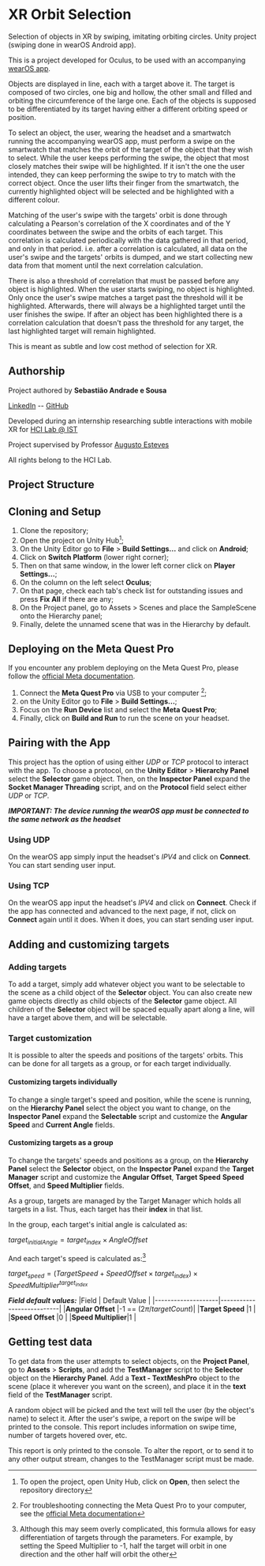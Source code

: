 # XR Orbit Selection
Selection of objects in XR by swiping, imitating orbiting circles. Unity project (swiping done in wearOS Android app).

This is a project developed for Oculus, to be used with an accompanying [wearOS app](https://github.com/SRSAS/OrbitSelectionWearApp).

Objects are displayed in line, each with a target above it. The target is composed of two circles, one big and hollow, the other small and filled and orbiting the circumference of the large one. Each of the objects is supposed to be differentiated by its target having either a different orbiting speed or position.

To select an object, the user, wearing the headset and a smartwatch running the accompanying wearOS app, must perform a swipe on the smartwatch that matches the orbit of the target of the object that they wish to select. While the user keeps performing the swipe, the object that most closely matches their swipe will be highlighted. If it isn't the one the user intended, they can keep performing the swipe to try to match with the correct object. Once the user lifts their finger from the smartwatch, the currently highlighted object will be selected and be highlighted with a different colour.

Matching of the user's swipe with the targets' orbit is done through calculating a Pearson's correlation of the X coordinates and of the Y coordinates between the swipe and the orbits of each target. This correlation is calculated periodically with the data gathered in that period, and only in that period. i.e. after a correlation is calculated, all data on the user's swipe and the targets' orbits is dumped, and we start collecting new data from that moment until the next correlation calculation.

There is also a threshold of correlation that must be passed before any object is highlighted. When the user starts swiping, no object is highlighted. Only once the user's swipe matches a target past the threshold will it be highlighted. Afterwards, there will always be a highlighted target until the user finishes the swipe. If after an object has been highlighted there is a correlation calculation that doesn't pass the threshold for any target, the last highlighted target will remain highlighted.

This is meant as subtle and low cost method of selection for XR.

## Authorship
Project authored by **Sebastião Andrade e Sousa**

[LinkedIn](https://www.linkedin.com/in/sebasti%C3%A3o-andrade-e-sousa-700827270/) -- [GitHub](https://github.com/SRSAS)


Developed during an internship researching subtle interactions with mobile XR for [HCI Lab @ IST](https://web.tecnico.ulisboa.pt/augusto.esteves/)

Project supervised by Professor [Augusto Esteves](http://web.tecnico.ulisboa.pt/augusto.esteves/EstevesCV-September2023.pdf)

All rights belong to the HCI Lab.

## Project Structure

## Cloning and Setup

1.  Clone the repository;
2.  Open the project on Unity Hub[^1];
3.  On the Unity Editor go to **File** > **Build Settings...** and click on **Android**;
4.  Click on **Switch Platform** (lower right corner);
5.  Then on that same window, in the lower left corner click on **Player Settings...**;
6.  On the column on the left select **Oculus**;
7.  On that page, check each tab's check list for outstanding issues and press **Fix All** if there are any;
8.  On the Project panel, go to Assets > Scenes and place the SampleScene onto the Hierarchy panel;
9.  Finally, delete the unnamed scene that was in the Hierarchy by default.

## Deploying on the Meta Quest Pro
If you encounter any problem deploying on the Meta Quest Pro, please follow the [official Meta documentation](https://developer.oculus.com/documentation/unity/unity-tutorial-hello-vr/).

1.  Connect the **Meta Quest Pro** via USB to your computer [^2];
2.  on the Unity Editor go to **File** > **Build Settings...**;
3.  Focus on the **Run Device** list and select the **Meta Quest Pro**;
4.  Finally, click on **Build and Run** to run the scene on your headset.




## Pairing with the App
This project has the option of using either _UDP_ or _TCP_ protocol to interact with the app.
To choose a protocol, on the **Unity Editor** > **Hierarchy Panel** select the **Selector** game object. Then, on the **Inspector Panel** expand the **Socket Manager Threading** script, and on the **Protocol** field select either _UDP_ or _TCP_.

**_IMPORTANT: The device running the wearOS app must be connected to the same network as the headset_**

### Using UDP
On the wearOS app simply input the headset's _IPV4_ and click on **Connect**.
You can start sending user input.

### Using TCP
On the wearOS app input the headset's _IPV4_ and click on **Connect**. Check if the app has connected and advanced to the next page, if not, click on **Connect** again until it does.
When it does, you can start sending user input.


## Adding and customizing targets
### Adding targets
To add a target, simply add whatever object you want to be selectable to the scene as a child object of the **Selector** object. You can also create new game objects directly as child objects of the **Selector** game object.
All children of the **Selector** object will be spaced equally apart along a line, will have a target above them, and will be selectable.
### Target customization
It is possible to alter the speeds and positions of the targets' orbits. This can be done for all targets as a group, or for each target individually.
#### Customizing targets individually
To change a single target's speed and position, while the scene is running, on the **Hierarchy Panel** select the object you want to change, on the **Inspector Panel** expand the **Selectable** script and customize the **Angular Speed** and **Current Angle** fields.
#### Customizing targets as a group
To change the targets' speeds and positions as a group,  on the **Hierarchy Panel** select the **Selector** object, on the **Inspector Panel** expand the **Target Manager** script and customize the **Angular Offset**, **Target Speed** **Speed Offset**, and **Speed Multiplier** fields.

As a group, targets are managed by the Target Manager which holds all targets in a list. Thus, each target has their **index** in that list.

In the group, each target's initial angle is calculated as:

$target_{initial Angle} = target_{index}\times Angle Offset$

And each target's speed is calculated as:[^3]

$target_{speed} = (Target Speed + Speed Offset \times target_{index}) \times Speed Multiplier^{target_{index}}$

**_Field default values:_**
|Field               | Default Value             |
|--------------------|---------------------------|
|**Angular Offset**  |-1 == ($2\pi/target Count$)|
|**Target Speed**    |1                          |
|**Speed Offset**    |0                          |
|**Speed Multiplier**|1                          |

## Getting test data
To get data from the user attempts to select objects, on the **Project Panel**, go to **Assets** > **Scripts**, and add the **TestManager** script to the **Selector** object on the **Hierarchy Panel**. Add a **Text - TextMeshPro** object to the scene (place it wherever you want on the screen), and place it in the **text** field of the **TestManager** script.

A random object will be picked and the text will tell the user (by the object's name) to select it. After the user's swipe, a report on the swipe will be printed to the console. This report includes information on swipe time, number of targets hovered over, etc.

This report is only printed to the console. To alter the report, or to send it to any other output stream, changes to the TestManager script must be made.

[^1]:To open the project, open Unity Hub, click on **Open**, then select the repository directory
[^2]:For troubleshooting connecting the Meta Quest Pro to your computer, see the [official Meta documentation](https://developer.oculus.com/documentation/unity/unity-env-device-setup/)
[^3]:Although this may seem overly complicated, this formula allows for easy differentiation of targets through the parameters. For example, by setting the Speed Multiplier to -1, half the target will orbit in one direction and the other half will orbit the other
